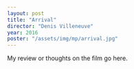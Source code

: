 ```yaml
---
layout: post
title: "Arrival"
director: "Denis Villeneuve"
year: 2016
poster: "/assets/img/mp/arrival.jpg"
---
```


My review or thoughts on the film go here.
